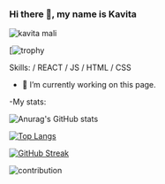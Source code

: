 
### Hi there 👋, my name is Kavita

![kavita mali](https://i.postimg.cc/63b4XXsC/Navy-And-White-Geometric-Technology-Linked-In-Banner-2.png)

[![trophy](https://github-profile-trophy.vercel.app/?username=kavita13feb&theme=algolia)

Skills:  / REACT / JS / HTML / CSS

- 🔭 I’m currently working on this page.

-My stats:

![Anurag's GitHub stats](https://github-readme-stats.vercel.app/api?username=kavita13feb&show_icons=true&theme=radical)




[![Top Langs](https://github-readme-stats.vercel.app/api/top-langs/?username=kavita13feb&layout=compact)](https://github.com/kavita13feb/github-readme-stats)

[![GitHub Streak](https://streak-stats.demolab.com/?user=kavita13feb)](https://git.io/streak-stats)

![contribution](https://github-readme-stats.vercel.app/api?username=kavita13feb&show_icons=true&count_private=true&theme=tokyonight)



